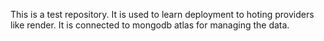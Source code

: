 This is a test repository. It is used to learn deployment to hoting providers like render.
It is connected to mongodb atlas for managing the data.
